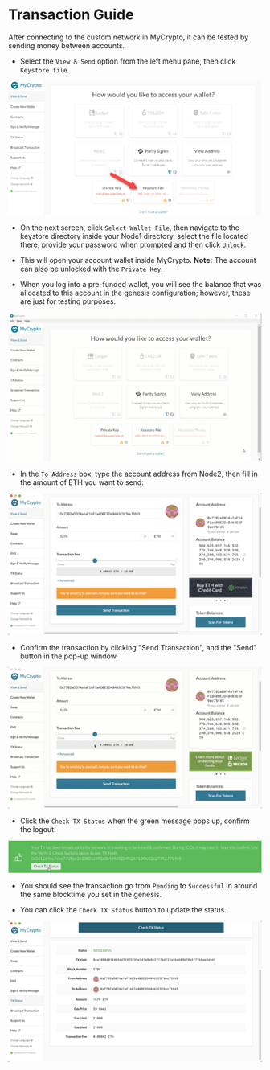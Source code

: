 # Transaction Guide

After connecting to the custom network in MyCrypto, it can be tested by sending money between accounts.

  * Select the `View & Send` option from the left menu pane, then click `Keystore file`.

  ![select_keystore_file](https://github.com/Santiago-Pedemonte/Private-Blockchains/blob/main/References/Images/select_keystore_file.png)

  * On the next screen, click `Select Wallet File`, then navigate to the keystore directory inside your Node1 directory, select the file located there, provide your password when prompted and then click `Unlock`.

  * This will open your account wallet inside MyCrypto. **Note:** The account can also be unlocked with the `Private Key`.
    
  * When you log into a pre-funded wallet, you will see the balance that was allocated to this account in the genesis configuration; however, these are just for testing purposes.   

  ![keystore_unlock](https://github.com/Santiago-Pedemonte/Private-Blockchains/blob/main/References/Images/keystore_unlock.gif)

  * In the `To Address` box, type the account address from Node2, then fill in the amount of ETH you want to send:

   ![transaction send](https://github.com/Santiago-Pedemonte/Private-Blockchains/blob/main/References/Images/transaction-send.png)

  * Confirm the transaction by clicking "Send Transaction", and the "Send" button in the pop-up window.  

  ![Send transaction](https://github.com/Santiago-Pedemonte/Private-Blockchains/blob/main/References/Images/send-transaction.gif)

  * Click the `Check TX Status` when the green message pops up, confirm the logout:

  ![check tx](https://github.com/Santiago-Pedemonte/Private-Blockchains/blob/main/References/Images/check-tx-status.png)

  * You should see the transaction go from `Pending` to `Successful` in around the same blocktime you set in the genesis.

  * You can click the `Check TX Status` button to update the status.

  ![successful transaction](https://github.com/Santiago-Pedemonte/Private-Blockchains/blob/main/References/Images/transaction-status.png)
